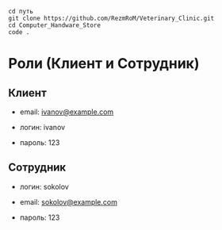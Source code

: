 ```
cd путь
git clone https://github.com/RezmRoM/Veterinary_Clinic.git
cd Computer_Handware_Store
code .
```

# Роли (Клиент и Сотрудник)

## Клиент

* email: ivanov@example.com

* логин: ivanov

* пароль: 123

## Сотрудник

* логин: sokolov 

* email: sokolov@example.com

* пароль: 123
